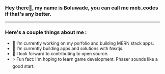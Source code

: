 
### Hey there👋, my name is Boluwade, you can call me mob_codes if that's any better.
___
### Here's a couple things about me :
- 🔭 I’m currently working on my porfolio and building MERN stack apps.
- 🌱 I’m currently building apps and solutions with Nextjs.
- 🤔 I look forward to contributing to open source.
- ⚡ Fun fact: I'm hoping to learn game development. Phaser sounds like a good start.

<!--
**moboluwade/moboluwade** is a ✨ _special_ ✨ repository because its `README.md` (this file) appears on your GitHub profile.

Here are some ideas to get you started:

- 🔭 I’m currently working on ...
- 🌱 I’m currently learning ...
- 👯 I’m looking to collaborate on ...
- 🤔 I’m looking for help with ...
- 💬 Ask me about ...
- 📫 How to reach me: ...
- 😄 Pronouns: ...
- ⚡ Fun fact: ...
-->
